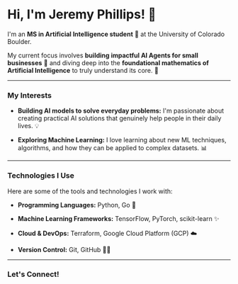 # Hi, I'm Jeremy Phillips! 👋
I'm an **MS in Artificial Intelligence student** 🤖 at the University of Colorado Boulder.

My current focus involves **building impactful AI Agents for small businesses** 🚀 and diving deep into the **foundational mathematics of Artificial Intelligence** to truly understand its core. 🧠
___
### My Interests
+ **Building AI models to solve everyday problems:** I'm passionate about creating practical AI solutions that genuinely help people in their daily lives. 💡

+ **Exploring Machine Learning:** I love learning about new ML techniques, algorithms, and how they can be applied to complex datasets. 📊
___

### Technologies I Use
Here are some of the tools and technologies I work with:

+ **Programming Languages:** Python, Go 🐍

+ **Machine Learning Frameworks:** TensorFlow, PyTorch, scikit-learn ✨

+ **Cloud & DevOps:** Terraform, Google Cloud Platform (GCP) ☁️

+ **Version Control:** Git, GitHub 🧑‍💻
___
### Let's Connect!
